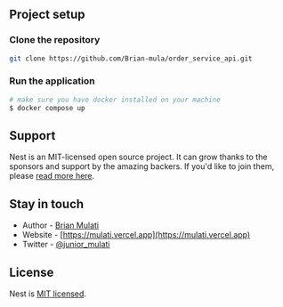 
## Project setup

### Clone the repository

```bash
git clone https://github.com/Brian-mula/order_service_api.git
```

### Run the application

```bash
# make sure you have docker installed on your machine
$ docker compose up
```

## Support

Nest is an MIT-licensed open source project. It can grow thanks to the sponsors and support by the amazing backers. If you'd like to join them, please [read more here](https://docs.nestjs.com/support).

## Stay in touch

- Author - [Brian Mulati](https://github.com/Brian-mula)
- Website - [https://mulati.vercel.app](https://mulati.vercel.app)
- Twitter - [@junior_mulati](https://x.com/junior_mulati)

## License

Nest is [MIT licensed](https://github.com/nestjs/nest/blob/master/LICENSE).
